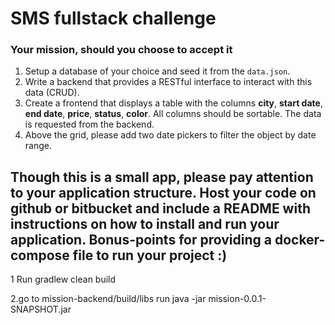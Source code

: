 # SMS fullstack challenge

### Your mission, should you choose to accept it

1. Setup a database of your choice and seed it from the `data.json`.
2. Write a backend that provides a RESTful interface to interact with this data
(CRUD).
3. Create a frontend that displays a table with the columns
**city**, **start date**, **end date**, **price**, **status**, **color**.
All columns should be sortable. The data is requested from the backend.
4. Above the grid, please add two date pickers to filter the object by date
range.

Though this is a small app, please pay attention to your application structure.
Host your code on github or bitbucket and include a README with instructions on
how to install and run your application. Bonus-points for providing a
docker-compose file to run your project :)
-------------------------------------

1 Run 
gradlew clean build

2.go to mission-backend/build/libs
run java -jar mission-0.0.1-SNAPSHOT.jar

